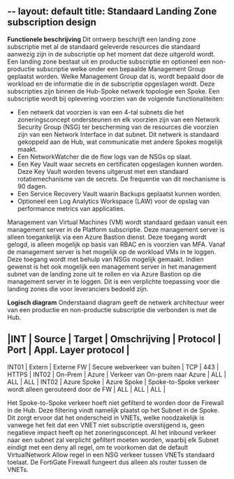--
layout: default
title: Standaard Landing Zone subscription design
--
**Functionele beschrijving**
Dit ontwerp beschrijft een landing zone subscriptie met al de standaard geleverde resources die standaard aanwezig zijn in de subscriptie op het moment dat deze uitgerold wordt. 
Een landing zone bestaat uit en productie subscriptie en optioneel een non-productie subscriptie welke onder een bepaalde Management Group geplaatst worden. Welke Management Group dat is, wordt bepaald door de workload en de informatie die in de subscriptie opgeslagen wordt. Deze subscripties zijn binnen de Hub-Spoke netwerk topologie een Spoke. 
Een subscriptie wordt bij oplevering voorzien van de volgende functionaliteiten:
* Een netwerk dat voorzien is van een 4-tal subnets die het zoneringsconcept ondersteunen en elk voorzien zijn van een Network Security Group (NSG) ter bescherming van de resources die voorzien zijn van een Network Interface in dat subnet. Dit netwerk is standaard gekoppeld aan de Hub, wat communicatie met andere Spokes mogelijk maakt. 
* Een NetworkWatcher die de flow logs van de NSGs op slaat.
* Een Key Vault waar secrets en certificaten opgeslagen kunnen worden. Deze Key Vault worden tevens uitgerust met een standaard rotatiemechanisme van de secrets. De frequentie van dit mechanisme is 90 dagen.
* Een Service Recovery Vault waarin Backups geplaatst kunnen worden.
* Optioneel een Log Analytics Workspace (LAW) voor de opslag van performance metrics van applicaties.

Management van Virtual Machines (VM) wordt standaard gedaan vanuit een management server in de Platform subscriptie. Deze management server is alleen toegankelijk via een Azure Bastion dienst. Deze toegang wordt gelogd, is alleen mogelijk op basis van RBAC en is voorzien van MFA. Vanaf de management server is het mogelijk op de workload VMs in te loggen. Deze toegang wordt met behulp van NSGs mogelijk gemaakt. Indien gewenst is het ook mogelijk een management server in het management subnet van de landing zone uit te rollen en via Azure Bastion op die management server in te loggen. Dit is een verplichte toepassing voor die landing zones die voor leveranciers bedoeld zijn. 

**Logisch diagram**
Onderstaand diagram geeft de netwerk architectuur weer van een productie en non-productie subscriptie die verbonden is met de Hub.  

|INT |	Source | Target |	Omschrijving |	Protocol |	Port | Appl. Layer protocol |
------------------------------------------------------------------------------------- 
 INT01 | Extern | Externe FW	| Secure webverkeer van buiten | TCP | 443 | HTTPS |
 INT02 | On-Prem | Azure | Verkeer van On-prem naar Azure	| ALL |	ALL | ALL |
 INT02 | Azure Spoke | Azure Spoke | Spoke-to-Spoke verkeer wordt alleen gerouteerd door de FW | ALL | ALL | ALL |

Het Spoke-to-Spoke verkeer hoeft niet gefilterd te worden door de Firewall in de Hub. Deze filtering vindt namelijk plaatst op het Subnet in de Spoke. Dit zorgt ervoor dat het onderscheid in VNETs, welke noodzakelijk is vanwege het feit dat een VNET niet subscriptie overstijgend is, geen negatieve impact heeft op het zoneringsconcept. Al het inbound verkeer naar een subnet zal verplicht gefiltert moeten worden, waarbij elk Subnet eindigt met een deny all regel, om te voorkomen dat de default VirtualNetwork Allow regel in een NSG verkeer tussen VNETs standaard toelaat. De FortiGate Firewall fungeert dus alleen als router tussen de VNETs. 




